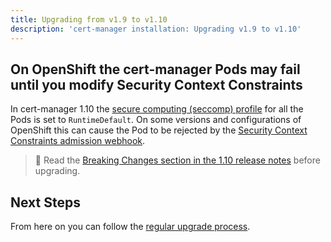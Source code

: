 ```yaml
---
title: Upgrading from v1.9 to v1.10
description: 'cert-manager installation: Upgrading v1.9 to v1.10'
---
```


## On OpenShift the cert-manager Pods may fail until you modify Security Context Constraints

In cert-manager 1.10 the [secure computing (seccomp) profile](https://kubernetes.io/docs/tutorials/security/seccomp/) for all the Pods
is set to `RuntimeDefault`.
On some versions and configurations of OpenShift this can cause the Pod to be rejected by the
[Security Context Constraints admission webhook](https://docs.openshift.com/container-platform/4.10/authentication/managing-security-context-constraints.html#admission_configuring-internal-oauth).

> 📖 Read the [Breaking Changes section in the 1.10 release notes](../../releases/release-notes/release-notes-1.10.md) before upgrading.

## Next Steps

From here on you can follow the [regular upgrade process](../../installation/upgrade.md).
